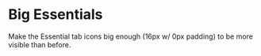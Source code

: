 # Big Essentials
Make the Essential tab icons big enough (16px w/ 0px padding) to be more visible than before.